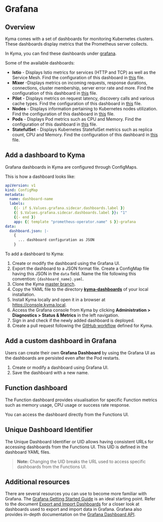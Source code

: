 # Grafana

## Overview

Kyma comes with a set of dashboards for monitoring Kubernetes clusters. These dashboards display metrics that the Prometheus server collects.

In Kyma, you can find these dashboards under [grafana](../../templates/grafana/).

Some of the available dashboards:

* **Istio** - Displays Istio metrics for services (HTTP and TCP) as well as the Service Mesh. Find the configuration of this dashboard in [this](../../templates/grafana/kyma-dashboards/istio-mesh.yaml) file.
* **Mixer** -Displays metrics on incoming requests, response durations, connections, cluster membership, server error rate and more. Find the configuration of this dashboard in [this](../../templates/grafana/kyma-dashboards/istio-mixer.yaml) file.
* **Pilot** - Displays metrics on request latency, discovery calls and various cache types. Find the configuration of this dashboard in [this](../../templates/grafana/kyma-dashboards/istio-pilot.yaml) file.
* **Nodes** - Displays information pertaining to Kubernetes nodes utilization. Find the configuration of this dashboard in [this](../../templates/grafana/dashboards/nodes.yaml) file.
* **Pods** - Displays Pod metrics such as CPU and Memory. Find the configuration of this dashboard in [this](../../templates/grafana/dashboards/pods.yaml) file.
* **StatefulSet** - Displays Kubernetes StatefulSet metrics such as replica count, CPU and Memory. Find the configuration of this dashboard in [this](../../templates/grafana/dashboards/statefulset.yaml) file.

## Add a dashboard to Kyma

Grafana dashboards in Kyma are configured through ConfigMaps.

This is how a dashboard looks like:

```yaml
apiVersion: v1
kind: ConfigMap
metadata:
  name: dashboard-name
  labels:
    {{- if $.Values.grafana.sidecar.dashboards.label }}
    {{ $.Values.grafana.sidecar.dashboards.label }}: "1"
    {{- end }}
    app: {{ template "prometheus-operator.name" $ }}-grafana
data:
  dashboard.json: |-
    {
      ... dashboard configuration as JSON
    }
```

To add a dashboard to Kyma:

1. Create or modify the dashboard using the Grafana UI.
2. Export the dashboard to a JSON format file. Create a ConfigMap file having this JSON in the `data` field. Name the file following this convention: `{dashboard_name}.yaml`.
3. Clone the Kyma [master branch](https://github.com/kyma-project/kyma).
4. Copy the YAML file to the directory **[kyma-dashboards](../../templates/grafana/kyma-dashboards/)** of your local installation.
5. Install Kyma locally and open it in a browser at https://console.kyma.local.
6. Access the Grafana console from Kyma by clicking **Administration > Diagnostics > Status & Metrics** in the left navigation.  
7. Sign in and check if the newly added dashboard is deployed.  
8. Create a pull request following the [GitHub workflow](https://github.com/kyma-project/community/blob/master/contributing/03-git-workflow.md) defined for Kyma.

## Add a custom dashboard in Grafana

Users can create their own **Grafana Dashboard** by using the Grafana UI as the dashboards are persisted even after the Pod restarts.

1. Create or modify a dashboard using Grafana UI.
2. Save the dashboard with a new name.

## Function dashboard

The Function dashboard provides visualisation for specific Function metrics such as memory usage, CPU usage or success rate response.

You can access the dashboard directly from the Functions UI.

## Unique Dashboard Identifier

The Unique Dashboard Identifier or UID allows having consistent URLs for accessing dashboards from the Functions UI.
This UID is defined in the dashboard YAML files.

>**Note:** Changing the UID breaks the URL used to access specific dashboards from the Functions UI.

## Additional resources

There are several resources you can use to become more familiar with Grafana. The [Grafana Getting Started Guide](http://docs.grafana.org/guides/getting_started/) is an ideal starting point. Refer to the document [Export and Import Dashboards](http://docs.grafana.org/reference/export_import/) for a closer look at dashboards used to export and import data in Grafana. Grafana also provides in-depth documentation on the [Grafana Dashboard API](http://docs.grafana.org/http_api/dashboard/).
